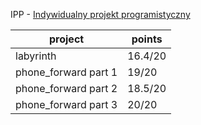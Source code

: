IPP - [Indywidualny projekt programistyczny](https://usosweb.mimuw.edu.pl/kontroler.php?_action=katalog2/przedmioty/pokazPrzedmiot&kod=1000-222bIPP)

|project|points|
|---|---|
|labyrinth|16.4/20|
|phone_forward part 1|19/20|
|phone_forward part 2|18.5/20|
|phone_forward part 3|20/20|